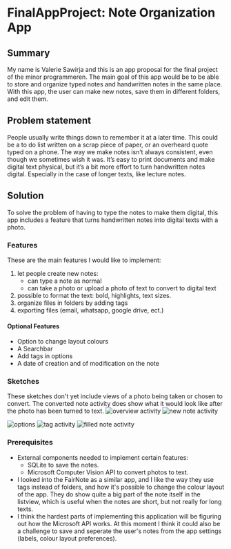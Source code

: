 # FinalAppProject: Note Organization App

## Summary
My name is Valerie Sawirja and this is an app proposal for the final project of the minor programmeren.
The main goal of this app would be to be able to store and organize typed notes and handwritten notes in the same place.
With this app, the user can make new notes, save them in different folders, and edit them.


## Problem statement
People usually write things down to remember it at a later time. This could be a to do list written on a scrap piece of paper, or an overheard quote typed on a phone. The way we make notes isn’t always consistent, even though we sometimes wish it was. It’s easy to print documents and make digital text physical, but it’s a bit more effort to turn handwritten notes digital. Especially in the case of longer texts, like lecture notes.

## Solution
To solve the problem of having to type the notes to make them digital, this app includes a feature that turns handwritten notes into digital texts with a photo.

### Features
These are the main features I would like to implement:
1. let people create new notes:
    - can type a note as normal
    - can take a photo or upload a photo of text to convert to digital text
2. possible to format the text: bold, highlights, text sizes.
3. organize files in folders by adding tags
4. exporting files (email, whatsapp, google drive, ect.)

#### Optional Features
* Option to change layout colours
* A Searchbar
* Add tags in options
* A date of creation and of modification on the note

### Sketches
These sketches don't yet include views of a photo being taken or chosen to convert. The converted note activity does show what it would look like after the photo has been turned to text.
![overview activity](https://github.com/inayrus/FinalAppProject/blob/master/doc/overview_activity_options.png)
![new note activity](https://github.com/inayrus/FinalAppProject/blob/master/doc/Note_View_Empty.png)

![options](https://github.com/inayrus/FinalAppProject/blob/master/doc/options_view.png)
![tag activity](https://github.com/inayrus/FinalAppProject/blob/master/doc/tag_activity.png)
![filled note activity](https://github.com/inayrus/FinalAppProject/blob/master/doc/Note_View_Filled.png)

### Prerequisites
* External components needed to implement certain features:
  * SQLite to save the notes.
  * Microsoft Computer Vision API to convert photos to text.
* I looked into the FairNote as a similar app, and I like the way they use tags instead of folders, and how it's possible to change the colour layout of the app. They do show quite a big part of the note itself in the listview, which is useful when the notes are short, but not really for long texts.
* I think the hardest parts of implementing this application will be figuring out how the Microsoft API works. At this moment I think it could also be a challenge to save and seperate the user's notes from the app settings (labels, colour layout preferences).
